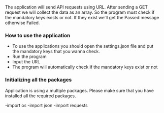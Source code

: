 The application will send API requests using URL. After sending a GET request we will collect the data as an array.
So the program must check if the mandatory keys exists or not. If they exist we'll get the Passed message otherwise Failed.


### How to use the application

- To use the applications you should open the settings.json file and put the mandatory keys that you wanna check.
- Run the program
- Input the URL
- The program will automatically check if the mandatory keys exist or not

### Initializing all the packages

Application is using a multiple packages. Please make sure that you have installed all the required packages.

-import os
-import json
-import requests




